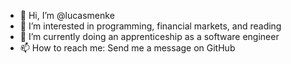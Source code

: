 - 👋 Hi, I’m @lucasmenke
- 👀 I’m interested in programming, financial markets, and reading
- 🌱 I’m currently doing an apprenticeship as a software engineer
- 📫 How to reach me: Send me a message on GitHub

<!---
lucasmenke/lucasmenke is a ✨ special ✨ repository because its `README.md` (this file) appears on your GitHub profile.
You can click the Preview link to take a look at your changes.
--->
